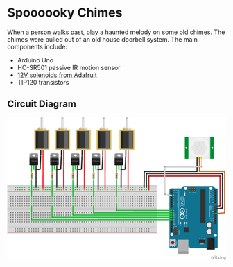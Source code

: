 Spoooooky Chimes
================

When a person walks past, play a haunted melody on some old chimes. The chimes were pulled out of an old
house doorbell system. The main components include:
* Arduino Uno
* HC-SR501 passive IR motion sensor
* [12V solenoids from Adafruit](https://www.adafruit.com/product/413)
* TIP120 transistors

## Circuit Diagram

![circuit diagram of chimes](chimes-circuit.png)
